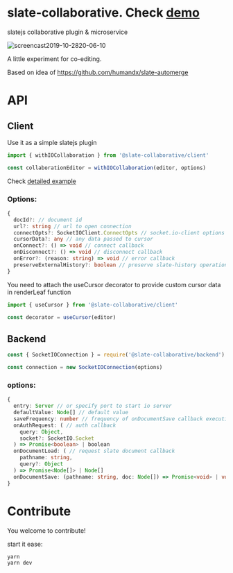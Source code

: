 # slate-collaborative. Check [demo](https://slate-collaborative.herokuapp.com/)
slatejs collaborative plugin &amp; microservice

![screencast2019-10-2820-06-10](https://user-images.githubusercontent.com/23132107/67700384-ebff7280-f9be-11e9-9005-6ddadcafec47.gif)

A little experiment for co-editing.

Based on idea of https://github.com/humandx/slate-automerge

# API

## Client

Use it as a simple slatejs plugin

```ts
import { withIOCollaboration } from '@slate-collaborative/client'

const collaborationEditor = withIOCollaboration(editor, options)
```

Check [detailed example](https://github.com/cudr/slate-collaborative/blob/master/packages/example/src/Client.tsx)

### Options:
```ts
{
  docId?: // document id
  url?: string // url to open connection
  connectOpts?: SocketIOClient.ConnectOpts // socket.io-client options
  cursorData?: any // any data passed to cursor
  onConnect?: () => void // connect callback
  onDisconnect?: () => void // disconnect callback
  onError?: (reason: string) => void // error callback
  preserveExternalHistory?: boolean // preserve slate-history operations form other clients
}
```

You need to attach the useCursor decorator to provide custom cursor data in renderLeaf function

```ts
import { useCursor } from '@slate-collaborative/client'

const decorator = useCursor(editor)
```



## Backend
```ts
const { SocketIOConnection } = require('@slate-collaborative/backend')

const connection = new SocketIOConnection(options)
```

### options:
```ts
{
  entry: Server // or specify port to start io server
  defaultValue: Node[] // default value
  saveFrequency: number // frequency of onDocumentSave callback execution in ms
  onAuthRequest: ( // auth callback
    query: Object,
    socket?: SocketIO.Socket
  ) => Promise<boolean> | boolean
  onDocumentLoad: ( // request slate document callback
    pathname: string,
    query?: Object
  ) => Promise<Node[]> | Node[]
  onDocumentSave: (pathname: string, doc: Node[]) => Promise<void> | void // save document callback
}
```

# Contribute

You welcome to contribute!

start it ease:
```
yarn
yarn dev
```

